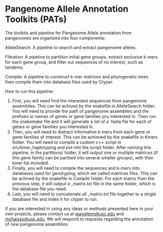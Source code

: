 # Pangenome Allele Annotation Toolkits (PATs)
The toolkits and pipeline for Pangenome Allele annotation from pangenomes are organized into four components:

AlleleSearch: A pipeline to search and extract pangenome alleles.

Filtration: A pipeline to partition initial gene groups, extract exclusive k-mers for each gene group, and filter out sequences of no interest, such as tandems.

Compile: A pipeline to construct k-mer matrices and phylogenetic trees then compile them into database files used by Ctyper.

How to run this pipeline:

1. First, you will need find the interested sequences from pangenome assemblies. This can be achived by the snakefile in AlleleSearch folder. You will need to provide the path of pangenome assemblies and the prefixes or names of genes or gene families you interested in. Then run the snakemake file and it will generate a list of a .fasta file for each of genes or gene families you interested in. 
2. Then, you will need to distract informative k-mers from each gene or gene families of interest. This can be achieved by the snakefile in Kmers folder. You will need to compile a custom c++ script in src/kmer_haplotyping and put into the script folder. After running this pipeline, in the partitions/ folder, it will output one or multiple matrices (if this gene family can be partited into several smaller groups), with their kmer list included.
3. Finally, you will need to compile the sequences and k-mers into databases used for genotyping, which we called matrices files. This can be achived by the snakefile in Compile folder. For each matrix from the previous step, it will output a _matrix.txt file in the same folder, which is the database file you need.
4. Last, you will need to concatenate all  _matrix.txt file together to a single database file and index it for ctyper to run. 
   


If you are interested in using any ideas or methods presented here in your own projects, please contact us at wangfeim@usc.edu and mchaisso@usc.edu. We will respond to requests regarding the annotation of new pangenome assemblies.
